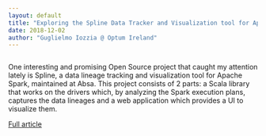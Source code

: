 ```yaml
---
layout: default
title: "Exploring the Spline Data Tracker and Visualization tool for Apache Spark (Part 1)"
date: 2018-12-02
author: "Guglielmo Iozzia @ Optum Ireland"
---
```


<img src="http://www.javacodegeeks.com/wp-content/uploads/2018/11/SplineWebUI01.png" alt="" />

One interesting and promising Open Source project that caught my attention lately is Spline, a data lineage tracking and visualization tool for Apache Spark, maintained at  Absa. This project consists of 2 parts: a Scala library that works on the drivers which, by analyzing the Spark execution plans, captures the data lineages and a web application which provides a UI to visualize them.

[Full article](https://www.javacodegeeks.com/2018/12/spline-data-trackervisualization-spark.html)
